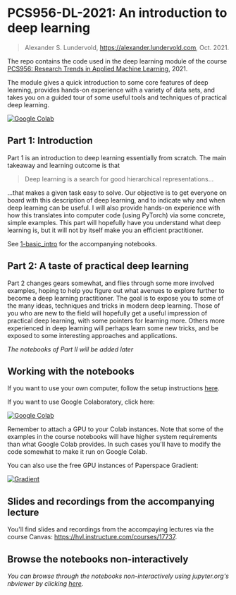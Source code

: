 # PCS956-DL-2021: An introduction to deep learning

> Alexander S. Lundervold, https://alexander.lundervold.com, Oct. 2021. 

The repo contains the code used in the deep learning module of the course [PCS956: Research Trends in Applied Machine Learning](https://www.hvl.no/en/studies-at-hvl/study-programmes/courses/38/pcs956), 2021.


The module gives a quick introduction to some core features of deep learning, provides hands-on experience with a variety of data sets, and takes you on a guided tour of some useful tools and techniques of practical deep learning.

[![Google Colab](https://colab.research.google.com/assets/colab-badge.svg)](https://colab.research.google.com/github/alu042/PCS956-DL-2021/blob/master/)

## Part 1: Introduction

Part 1 is an introduction to deep learning essentially from scratch. The main takeaway and learning outcome is that

> Deep learning is a search for good hierarchical representations...

...that makes a given task easy to solve. Our objective is to get everyone on board with this description of deep learning, and to indicate why and when deep learning can be useful. I will also provide hands-on experience with how this translates into computer code (using PyTorch) via some concrete, simple examples. This part will hopefully have you understand what deep learning is, but it will not by itself make you an efficient practitioner.

See [1-basic_intro](./1-basic_intro) for the accompanying notebooks. 
 
## Part 2: A taste of practical deep learning

Part 2 changes gears somewhat, and flies through some more involved examples, hoping to help you figure out what avenues to explore further to become a deep learning practitioner. The goal is to expose you to some of the many ideas, techniques and tricks in modern deep learning. Those of you who are new to the field will hopefully get a useful impression of practical deep learning, with some pointers for learning more. Others more experienced in deep learning will perhaps learn some new tricks, and be exposed to some interesting approaches and applications.

_The notebooks of Part II will be added later_


## Working with the notebooks
If you want to use your own computer, follow the setup instructions [here](./setup.md).

If you want to use Google Colaboratory, click here: 

[![Google Colab](https://colab.research.google.com/assets/colab-badge.svg)](https://colab.research.google.com/github/alu042/PCS956-DL-2021/blob/master/)

Remember to attach a GPU to your Colab instances. Note that some of the examples in the course notebooks will have higher system requirements than what Google Colab provides. In such cases you'll have to modify the code somewhat to make it run on Google Colab.

You can also use the free GPU instances of Paperspace Gradient:

[![Gradient](https://assets.paperspace.io/img/gradient-badge.svg)](https://console.paperspace.com/github/alu042/PCS956-DL-2021/blob/master/?runtime=paperspace/fastai)


## Slides and recordings from the accompanying lecture

You'll find slides and recordings from the accompaying lectures via the course Canvas: https://hvl.instructure.com/courses/17737. 


## Browse the notebooks non-interactively

_You can browse through the notebooks non-interactively using jupyter.org's nbviewer by clicking [here](https://nbviewer.jupyter.org/github/alu042/PCS956-DL-2021/tree/master/)._





